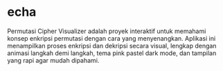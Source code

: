 # echa
Permutasi Cipher Visualizer adalah proyek interaktif untuk memahami konsep enkripsi permutasi dengan cara yang menyenangkan. Aplikasi ini menampilkan proses enkripsi dan dekripsi secara visual, lengkap dengan animasi langkah demi langkah, tema pink pastel dark mode, dan tampilan yang rapi agar mudah dipahami.
